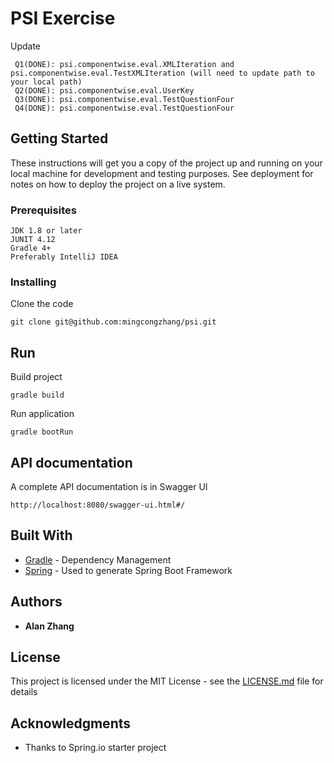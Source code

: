 # PSI Exercise

Update
 
 ```
  Q1(DONE): psi.componentwise.eval.XMLIteration and psi.componentwise.eval.TestXMLIteration (will need to update path to your local path)
  Q2(DONE): psi.componentwise.eval.UserKey
  Q3(DONE): psi.componentwise.eval.TestQuestionFour
  Q4(DONE): psi.componentwise.eval.TestQuestionFour
  ```


## Getting Started

These instructions will get you a copy of the project up and running on your local machine for development and testing purposes. See deployment for notes on how to deploy the project on a live system.

### Prerequisites

```
JDK 1.8 or later
JUNIT 4.12
Gradle 4+
Preferably IntelliJ IDEA
```

### Installing

Clone the code

```
git clone git@github.com:mingcongzhang/psi.git
```

## Run

Build project
```$xslt
gradle build
```
Run application
```$xslt
gradle bootRun
```

## API documentation

A complete API documentation is in Swagger UI

```
http://localhost:8080/swagger-ui.html#/
```

## Built With

* [Gradle](https://gradle.org/) - Dependency Management
* [Spring](https://spring.io/) - Used to generate Spring Boot Framework

## Authors

* **Alan Zhang**

## License

This project is licensed under the MIT License - see the [LICENSE.md](LICENSE.md) file for details

## Acknowledgments

* Thanks to Spring.io starter project

